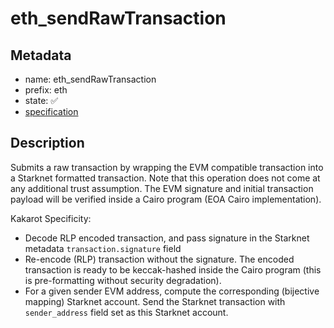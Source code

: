# eth_sendRawTransaction

## Metadata

- name: eth_sendRawTransaction
- prefix: eth
- state: ✅
- [specification](https://github.com/ethereum/execution-apis/blob/6709c2a795b707202e93c4f2867fa0bf2640a84f/src/eth/submit.yaml)

## Description

Submits a raw transaction by wrapping the EVM compatible transaction into a Starknet formatted transaction. Note that this operation does not come at any additional trust assumption.
The EVM signature and initial transaction payload will be verified inside a Cairo program (EOA Cairo implementation).

Kakarot Specificity:

- Decode RLP encoded transaction, and pass signature in the Starknet metadata `transaction.signature` field
- Re-encode (RLP) transaction without the signature. The encoded transaction is ready to be keccak-hashed inside the Cairo program (this is pre-formatting without security degradation).
- For a given sender EVM address, compute the corresponding (bijective mapping) Starknet account. Send the Starknet transaction with `sender_address` field set as this Starknet account.
